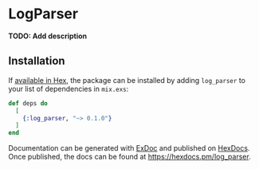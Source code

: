 # LogParser

**TODO: Add description**

## Installation

If [available in Hex](https://hex.pm/docs/publish), the package can be installed
by adding `log_parser` to your list of dependencies in `mix.exs`:

```elixir
def deps do
  [
    {:log_parser, "~> 0.1.0"}
  ]
end
```

Documentation can be generated with [ExDoc](https://github.com/elixir-lang/ex_doc)
and published on [HexDocs](https://hexdocs.pm). Once published, the docs can
be found at <https://hexdocs.pm/log_parser>.

